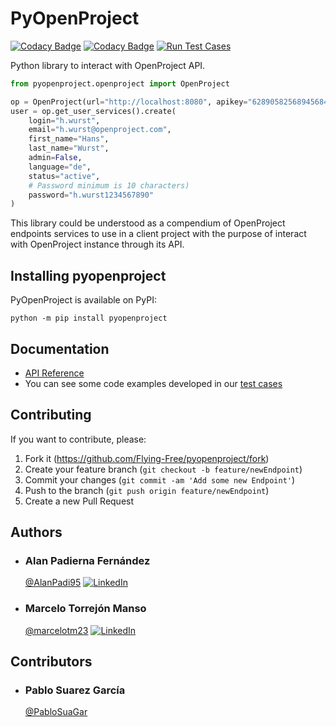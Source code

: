# PyOpenProject

[![Codacy Badge](https://api.codacy.com/project/badge/Grade/ea408dca24024a2580aea41a9cd890ad)](https://app.codacy.com/gh/Flying-Free/pyopenproject?utm_source=github.com&utm_medium=referral&utm_content=Flying-Free/pyopenproject&utm_campaign=Badge_Grade_Settings)
[![Codacy Badge](https://app.codacy.com/project/badge/Coverage/f8f668fa0b344ba7bea7b56ba743a091)](https://www.codacy.com/gh/Flying-Free/pyopenproject/dashboard?utm_source=github.com&utm_medium=referral&utm_content=Flying-Free/pyopenproject&utm_campaign=Badge_Coverage)
[![Run Test Cases](https://github.com/Flying-Free/pyopenproject/actions/workflows/test_cases.yml/badge.svg?branch=main)](https://github.com/Flying-Free/pyopenproject/actions/workflows/test_cases.yml)

Python library to interact with OpenProject API.

```python
from pyopenproject.openproject import OpenProject

op = OpenProject(url="http://localhost:8080", apikey="6289058256894568479567886794")
user = op.get_user_services().create(
    login="h.wurst",
    email="h.wurst@openproject.com",
    first_name="Hans",
    last_name="Wurst",
    admin=False,
    language="de",
    status="active",
    # Password minimum is 10 characters)
    password="h.wurst1234567890"
)
```

This library could be understood as a compendium of OpenProject endpoints services to use in a client project with the
purpose of interact with OpenProject instance through its API.

## Installing pyopenproject

PyOpenProject is available on PyPI:

```shell
python -m pip install pyopenproject
```

## Documentation

-   [API Reference](https://docs.openproject.org/api/)
-   You can see some code examples developed in our [test cases](./tests/test_cases)

## Contributing

If you want to contribute, please:

1. Fork it (<https://github.com/Flying-Free/pyopenproject/fork>)
2. Create your feature branch (`git checkout -b feature/newEndpoint`)
3. Commit your changes (`git commit -am 'Add some new Endpoint'`)
4. Push to the branch (`git push origin feature/newEndpoint`)
5. Create a new Pull Request

## Authors

-   ### Alan Padierna Fernández
    [@AlanPadi95](https://github.com/AlanPadi95)
    [![LinkedIn](https://img.shields.io/badge/LinkedIn-0077B5.svg?logo=LinkedIn&logoColor=white)](https://www.linkedin.com/in/alan-padierna-fern%C3%A1ndez-199a48152/)

-   ### Marcelo Torrejón Manso
    [@marcelotm23](https://github.com/marcelotm23)
    [![LinkedIn](https://img.shields.io/badge/LinkedIn-0077B5.svg?logo=LinkedIn&logoColor=white)](https://es.linkedin.com/in/marcelo-torrej%C3%B3n-manso-b45952160)

## Contributors

-   ### Pablo Suarez García
    [@PabloSuaGar](https://github.com/PabloSuaGar)
